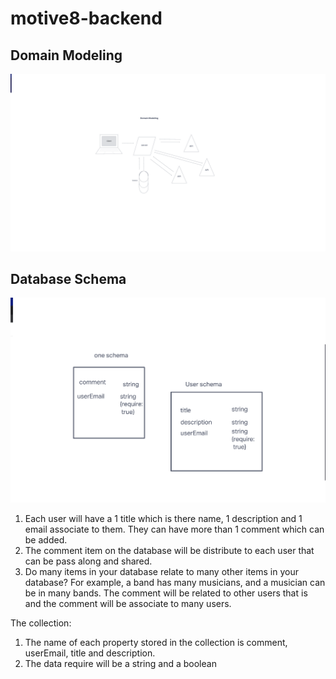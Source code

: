 # motive8-backend

## Domain Modeling

![Databse](<./Screenshot%202023-06-08%20at%2010.18.49%20PM%20(2).png>)

## Database Schema

![Schema](./Screenshot%202023-06-08%20at%2010.23.43%20PM.png)

1. Each user will have a 1 title which is there name, 1 description and 1 email associate to them. They can have more than 1 comment which can be added.
2. The comment item on the database will be distribute to each user that can be pass along and shared.
3. Do many items in your database relate to many other items in your database? For example, a band has many musicians, and a musician can be in many bands. The comment will be related to other users that is and the comment will be associate to many users.

The collection:

1. The name of each property stored in the collection is comment, userEmail, title and description.
2. The data require will be a string and a boolean
